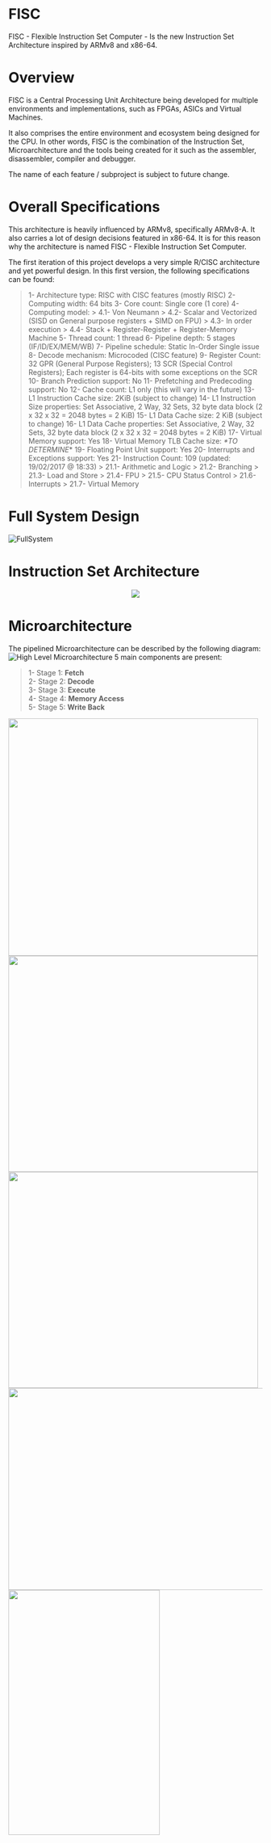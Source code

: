 # FISC
FISC - Flexible Instruction Set Computer - Is the new Instruction Set Architecture inspired by ARMv8 and x86-64.

# Overview
FISC is a Central Processing Unit Architecture being developed for multiple environments and implementations, such as FPGAs, ASICs and Virtual Machines.

It also comprises the entire environment and ecosystem being designed for the CPU. In other words, FISC is the combination of the Instruction Set, Microarchitecture and the tools being created for it such as the assembler, disassembler, compiler and debugger.

The name of each feature / subproject is subject to future change.

# Overall Specifications
This architecture is heavily influenced by ARMv8, specifically ARMv8-A. 
It also carries a lot of design decisions featured in x86-64. It is for this reason why the architecture is named FISC - Flexible Instruction Set Computer.

The first iteration of this project develops a very simple R/CISC architecture and yet powerful design. In this first version, the following specifications can be found:

> 1- Architecture type: RISC with CISC features (mostly RISC)
> 2- Computing width: 64 bits
> 3- Core count: Single core (1 core)
> 4- Computing model: 
	> 4.1- Von Neumann
	> 4.2- Scalar and Vectorized (SISD on General purpose registers + SIMD on FPU)
	> 4.3- In order execution
	> 4.4- Stack + Register-Register + Register-Memory Machine
> 5- Thread count:  1 thread
> 6- Pipeline depth: 5 stages (IF/ID/EX/MEM/WB)
> 7- Pipeline schedule: Static In-Order Single issue
> 8- Decode mechanism: Microcoded (CISC feature)
> 9- Register Count: 32 GPR (General Purpose Registers); 13 SCR (Special Control Registers); Each register is 64-bits with some exceptions on the SCR
> 10- Branch Prediction support: No
> 11- Prefetching and Predecoding support: No
> 12- Cache count: L1 only (this will vary in the future)
> 13- L1 Instruction Cache size: 2KiB (subject to change)
> 14- L1 Instruction Size properties: Set Associative, 2 Way, 32 Sets, 32 byte data block (2 x 32 x 32 = 2048 bytes = 2 KiB)
> 15- L1 Data Cache size: 2 KiB (subject to change)
>  16- L1 Data Cache properties: Set Associative, 2 Way, 32 Sets, 32 byte data block (2 x 32 x 32 = 2048 bytes = 2 KiB)
>  17- Virtual Memory support: Yes
>  18- Virtual Memory TLB Cache size: *\*TO DETERMINE**
>  19- Floating Point Unit support: Yes
>  20- Interrupts and Exceptions support: Yes
>  21- Instruction Count: 109 (updated: 19/02/2017 @ 18:33)
	>  21.1- Arithmetic and Logic
	>  21.2- Branching
	>  21.3- Load and Store
	>  21.4- FPU
	>  21.5- CPU Status Control
	>  21.6- Interrupts
	>  21.7- Virtual Memory


# Full System Design
![FullSystem](http://i.imgur.com/nLzs2qY.png)

# Instruction Set Architecture
<p align="center"><img src="http://i.imgur.com/34WnYw9.png"></p>

# Microarchitecture

The pipelined Microarchitecture can be described by the following diagram:
![High Level Microarchitecture](http://i.imgur.com/9wLWx8X.png)
5 main components are present:
> 1- Stage 1: **Fetch**  
> 2- Stage 2: **Decode**  
> 3- Stage 3: **Execute**  
> 4- Stage 4: **Memory Access**  
> 5- Stage 5: **Write Back**  

<a href="http://i.imgur.com/rQ2PIP2.png"><img src="http://i.imgur.com/rQ2PIP2.png" align="left" height="470" width="495" ></a>
<a href="http://i.imgur.com/j9GLU1Y.png"><img src="http://i.imgur.com/j9GLU1Y.png" align="left" height="428" width="495" ></a>
<a href="http://i.imgur.com/A0u5QPA.png"><img src="http://i.imgur.com/A0u5QPA.png" align="left" height="428" width="495" ></a>
<a href="http://i.imgur.com/s5U3T6v.png"><img src="http://i.imgur.com/s5U3T6v.png" align="left" height="400" width="600" ></a>
<a href="http://i.imgur.com/IzolzTa.png"><img src="http://i.imgur.com/IzolzTa.png" align="left" height="485" width="300" ></a>
